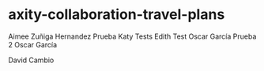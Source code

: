 # axity-collaboration-travel-plans
Aimee Zuñiga Hernandez
Prueba Katy
Tests
Edith Test
Oscar García
Prueba 2 Oscar García


David Cambio

